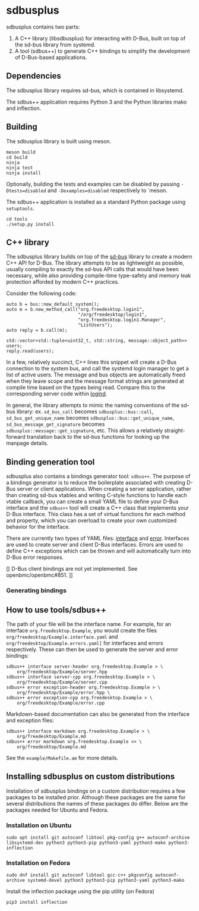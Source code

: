 # sdbusplus

sdbusplus contains two parts:

1. A C++ library (libsdbusplus) for interacting with D-Bus, built on top of
   the sd-bus library from systemd.
2. A tool (sdbus++) to generate C++ bindings to simplify the development of
   D-Bus-based applications.

## Dependencies

The sdbusplus library requires sd-bus, which is contained in libsystemd.

The sdbus++ application requires Python 3 and the Python libraries mako
and inflection.

## Building

The sdbusplus library is built using meson.

```
meson build
cd build
ninja
ninja test
ninja install
```

Optionally, building the tests and examples can be disabled by passing
`-Dtests=disabled` and `-Dexamples=disabled` respectively to `meson.

The sdbus++ application is installed as a standard Python package
using `setuptools`.

```
cd tools
./setup.py install
```

## C++ library

The sdbusplus library builds on top of the
[sd-bus](http://0pointer.net/blog/the-new-sd-bus-api-of-systemd.html)
library to create a modern C++ API for D-Bus.  The library attempts to be
as lightweight as possible, usually compiling to exactly the sd-bus API
calls that would have been necessary, while also providing compile-time
type-safety and memory leak protection afforded by modern C++ practices.

Consider the following code:
```
auto b = bus::new_default_system();
auto m = b.new_method_call("org.freedesktop.login1",
                           "/org/freedesktop/login1",
                           "org.freedesktop.login1.Manager",
                           "ListUsers");
auto reply = b.call(m);

std::vector<std::tuple<uint32_t, std::string, message::object_path>> users;
reply.read(users);
```

In a few, relatively succinct, C++ lines this snippet will create a D-Bus
connection to the system bus, and call the systemd login manager to get a
list of active users.  The message and bus objects are automatically freed
when they leave scope and the message format strings are generated at compile
time based on the types being read.  Compare this to the corresponding server
code within [logind](https://github.com/systemd/systemd/blob/d60c527009133a1ed3d69c14b8c837c790e78d10/src/login/logind-dbus.c#L496).

In general, the library attempts to mimic the naming conventions of the sd-bus
library: ex. `sd_bus_call` becomes `sdbusplus::bus::call`,
`sd_bus_get_unique_name` becomes `sdbusplus::bus::get_unique_name`,
`sd_bus_message_get_signature` becomes `sdbusplus::message::get_signature`,
etc.  This allows a relatively straight-forward translation back to the sd-bus
functions for looking up the manpage details.

## Binding generation tool

sdbusplus also contains a bindings generator tool: `sdbus++`.  The purpose of
a bindings generator is to reduce the boilerplate associated with creating
D-Bus server or client applications.  When creating a server application,
rather than creating sd-bus vtables and writing C-style functions to handle
each vtable callback, you can create a small YAML file to define your D-Bus
interface and the `sdbus++` tool will create a C++ class that implements your
D-Bus interface.  This class has a set of virtual functions for each method
and property, which you can overload to create your own customized behavior
for the interface.

There are currently two types of YAML files: [interface](docs/interface.md) and
[error](docs/error.md).  Interfaces are used to create server and client D-Bus
interfaces.  Errors are used to define C++ exceptions which can be thrown and
will automatically turn into D-Bus error responses.

[[ D-Bus client bindings are not yet implemented.  See openbmc/openbmc#851. ]]

### Generating bindings

## How to use tools/sdbus++

The path of your file will be the interface name. For example, for an interface
`org.freedesktop.Example`, you would create the files
`org/freedesktop/Example.interface.yaml` and
`org/freedesktop/Example.errors.yaml]` for interfaces and errors respectively.
These can then be used to generate the server and error bindings:
```
sdbus++ interface server-header org.freedesktop.Example > \
    org/freedesktop/Example/server.hpp
sdbus++ interface server-cpp org.freedesktop.Example > \
    org/freedesktop/Example/server.cpp
sdbus++ error exception-header org.freedesktop.Example > \
    org/freedesktop/Example/error.hpp \
sdbus++ error exception-cpp org.freedesktop.Example > \
    org/freedesktop/Example/error.cpp
```

Markdown-based documentation can also be generated from the interface and
exception files:
```
sdbus++ interface markdown org.freedesktop.Example > \
    org/freedesktop/Example.md
sdbus++ error markdown org.freedesktop.Example >> \
    org/freedesktop/Example.md
```

See the `example/Makefile.am` for more details.

## Installing sdbusplus on custom distributions

Installation of sdbusplus bindings on a custom distribution requires a few
packages to be installed prior. Although these packages are the same for several
distributions the names of these packages do differ. Below are the packages
needed for Ubuntu and Fedora.

### Installation on Ubuntu

```
sudo apt install git autoconf libtool pkg-config g++ autoconf-archive libsystemd-dev python3 python3-pip python3-yaml python3-mako python3-inflection
```

### Installation on Fedora

```
sudo dnf install git autoconf libtool gcc-c++ pkgconfig autoconf-archive systemd-devel python3 python3-pip python3-yaml python3-mako
```
Install the inflection package using the pip utility (on Fedora)
```
pip3 install inflection
```

